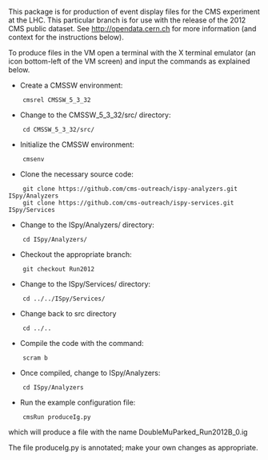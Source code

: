This package is for production of event display files for the CMS experiment
at the LHC. This particular branch is for use with the release of the 2012 CMS public dataset. 
See http://opendata.cern.ch for more information (and context for the instructions below).

To produce files in the VM open a terminal with the X terminal emulator (an icon bottom-left of the VM screen)
and input the commands as explained below.

* Create a CMSSW environment: 

```
    cmsrel CMSSW_5_3_32
```

* Change to the CMSSW_5_3_32/src/ directory:

```
    cd CMSSW_5_3_32/src/
```
* Initialize the CMSSW environment:

```
    cmsenv
```
* Clone the necessary source code:

```
    git clone https://github.com/cms-outreach/ispy-analyzers.git ISpy/Analyzers 
    git clone https://github.com/cms-outreach/ispy-services.git ISpy/Services
```

* Change to the ISpy/Analyzers/ directory:

```
    cd ISpy/Analyzers/ 
```

* Checkout the appropriate branch:

```
    git checkout Run2012 
```

* Change to the ISpy/Services/ directory:

```
    cd ../../ISpy/Services/ 
```

* Change back to src directory

```
    cd ../.. 
```

* Compile the code with the command:

```
    scram b
```

* Once compiled, change to ISpy/Analyzers:

```
    cd ISpy/Analyzers
```

* Run the example configuration file:

```
    cmsRun produceIg.py
```

which will produce a file with the name DoubleMuParked_Run2012B_0.ig

The file produceIg.py is annotated; make your own changes as appropriate.
